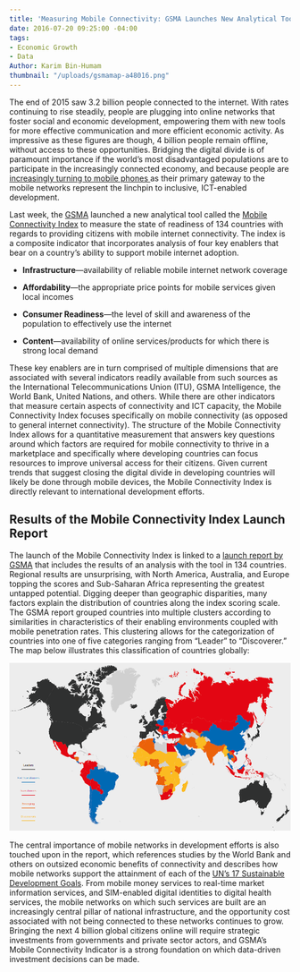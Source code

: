 ```yaml
---
title: 'Measuring Mobile Connectivity: GSMA Launches New Analytical Tool'
date: 2016-07-20 09:25:00 -04:00
tags:
- Economic Growth
- Data
Author: Karim Bin-Humam
thumbnail: "/uploads/gsmamap-a48016.png"
---
```


The end of 2015 saw 3.2 billion people connected to the internet. With rates continuing to rise steadily, people are plugging into online networks that foster social and economic development, empowering them with new tools for more effective communication and more efficient economic activity. As impressive as these figures are though, 4 billion people remain offline, without access to these opportunities. Bridging the digital divide is of paramount importance if the world’s most disadvantaged populations are to participate in the increasingly connected economy, and because people are [increasingly turning to mobile phones ](http://www.gsmamobileeconomy.com/GSMA_Global_Mobile_Economy_Report_2015.pdf)as their primary gateway to the mobile networks represent the linchpin to inclusive, ICT-enabled development.

<!--more-->

Last week, the [GSMA](http://www.gsma.com/) launched a new analytical tool called the [Mobile Connectivity Index](http://www.mobileconnectivityindex.com/) to measure the state of readiness of 134 countries with regards to providing citizens with mobile internet connectivity. The index is a composite indicator that incorporates analysis of four key enablers that bear on a country’s ability to support mobile internet adoption.

* **Infrastructure**—availability of reliable mobile internet network coverage

* **Affordability**—the appropriate price points for mobile services given local incomes

* **Consumer Readiness**—the level of skill and awareness of the population to effectively use the internet

* **Content**—availability of online services/products for which there is strong local demand

These key enablers are in turn comprised of multiple dimensions that are associated with several indicators readily available from such sources as the International Telecommunications Union (ITU), GSMA Intelligence, the World Bank, United Nations, and others. While there are other indicators that measure certain aspects of connectivity and ICT capacity, the Mobile Connectivity Index focuses specifically on mobile connectivity (as opposed to general internet connectivity). The structure of the Mobile Connectivity Index allows for a quantitative measurement that answers key questions around which factors are required for mobile connectivity to thrive in a marketplace and specifically where developing countries can focus resources to improve universal access for their citizens. Given current trends that suggest closing the digital divide in developing countries will likely be done through mobile devices, the Mobile Connectivity Index is directly relevant to international development efforts.

## Results of the Mobile Connectivity Index Launch Report

The launch of the Mobile Connectivity Index is linked to a [launch report by GSMA](http://www.mobileconnectivityindex.com/widgets/connectivityIndex/pdf/ConnectivityIndex_V01.pdf) that includes the results of an analysis with the tool in 134 countries. Regional results are unsurprising, with North America, Australia, and Europe topping the scores and Sub-Saharan Africa representing the greatest untapped potential. Digging deeper than geographic disparities, many factors explain the distribution of countries along the index scoring scale. The GSMA report grouped countries into multiple clusters according to similarities in characteristics of their enabling environments coupled with mobile penetration rates. This clustering allows for the categorization of countries into one of five categories ranging from “Leader” to “Discoverer.” The map below illustrates this classification of countries globally:

![gsmamap-a48016.png](/uploads/gsmamap-a48016.png)

The central importance of mobile networks in development efforts is also touched upon in the report, which references studies by the World Bank and others on outsized economic benefits of connectivity and describes how mobile networks support the attainment of each of the [UN’s  17 Sustainable Development Goals](https://sustainabledevelopment.un.org/sdgs). From mobile money services to real-time market information services, and SIM-enabled digital identities to digital health services, the mobile networks on which such services are built are an increasingly central pillar of national infrastructure, and the opportunity cost associated with not being connected to these networks continues to grow. Bringing the next 4 billion global citizens online will require strategic investments from governments and private sector actors, and GSMA’s Mobile Connectivity Indicator is a strong foundation on which data-driven investment decisions can be made.